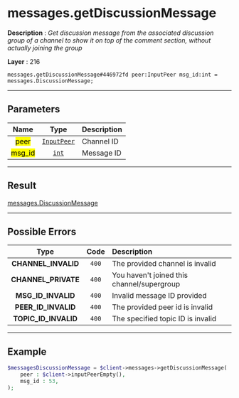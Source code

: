 # messages.getDiscussionMessage

**Description** : *Get discussion message from the associated discussion group of a channel to show it on top of the comment section, without actually joining the group*

**Layer** : 216

```tl
messages.getDiscussionMessage#446972fd peer:InputPeer msg_id:int = messages.DiscussionMessage;
```

---

## Parameters

| Name | Type | Description |
| :---: | :---: | :--- |
| <mark>peer</mark> | [`InputPeer`](type/InputPeer) | Channel ID |
| <mark>msg_id</mark> | [`int`](type/int) | Message ID |

---

## Result

[messages.DiscussionMessage](type/messages.DiscussionMessage)

---

## Possible Errors

| Type | Code | Description |
| :---: | :---: | :--- |
| **CHANNEL_INVALID** | `400` | The provided channel is invalid |
| **CHANNEL_PRIVATE** | `400` | You haven't joined this channel/supergroup |
| **MSG_ID_INVALID** | `400` | Invalid message ID provided |
| **PEER_ID_INVALID** | `400` | The provided peer id is invalid |
| **TOPIC_ID_INVALID** | `400` | The specified topic ID is invalid |

---

## Example

```php
$messagesDiscussionMessage = $client->messages->getDiscussionMessage(
	peer : $client->inputPeerEmpty(),
	msg_id : 53,
);
```